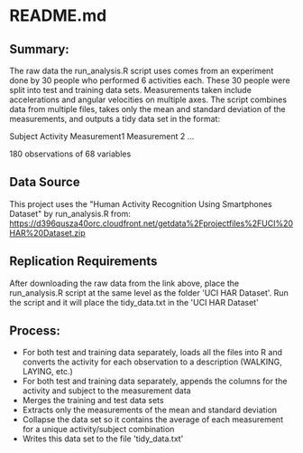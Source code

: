 # README.md

## Summary:
The raw data the run_analysis.R script uses comes from an experiment done by 30 people who performed 6 activities each. These 30 people were split into test and training data sets. Measurements taken include accelerations and angular velocities on multiple axes. The script combines data from multiple files, takes only the mean and standard deviation of the measurements, and outputs a tidy data set in the format:

Subject Activity Measurement1 Measurement 2 ...

180 observations of 68 variables

## Data Source
This project uses the "Human Activity Recognition Using Smartphones Dataset" by run_analysis.R from: https://d396qusza40orc.cloudfront.net/getdata%2Fprojectfiles%2FUCI%20HAR%20Dataset.zip

## Replication Requirements
After downloading the raw data from the link above, place the run_analysis.R script at the same level as the folder 'UCI HAR Dataset'. Run the script and it will place the tidy_data.txt in the 'UCI HAR Dataset' 

## Process:
* For both test and training data separately, loads all the files into R and converts the activity for each observation to a description (WALKING, LAYING, etc.)
* For both test and training data separately, appends the columns for the activity and subject to the measurement data
* Merges the training and test data sets
* Extracts only the measurements of the mean and standard deviation
* Collapse the data set so it contains the average of each measurement for a unique activity/subject combination
* Writes this data set to the file 'tidy_data.txt'